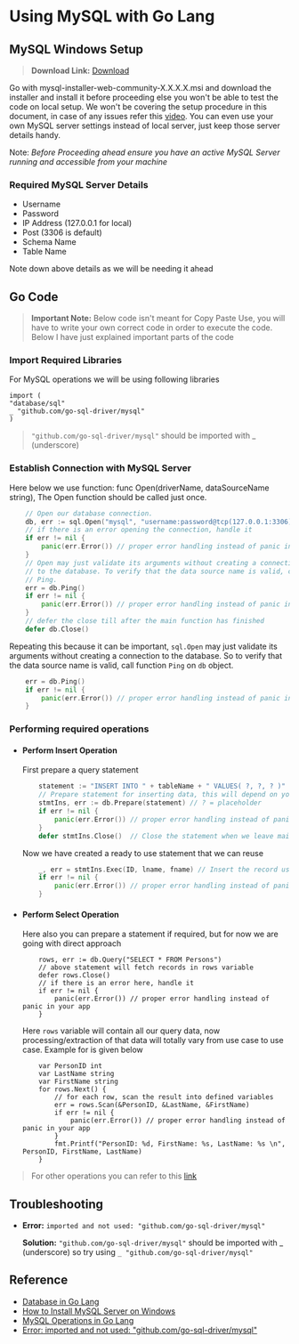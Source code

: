 # Using MySQL with Go Lang

## MySQL Windows Setup

> **Download Link:** [Download](https://dev.mysql.com/downloads/installer/)

Go with mysql-installer-web-community-X.X.X.X.msi and download the installer and install it before proceeding else you won't be able to test the code on local setup. We won't be covering the setup procedure in this document, in case of any issues refer this [video](https://www.youtube.com/watch?v=UgHRay7gN1g). You can even use your own MySQL server settings instead of local server, just keep those server details handy.

Note: *Before Proceeding ahead ensure you have an active MySQL Server running and accessible from your machine*

### Required MySQL Server Details

- Username
- Password
- IP Address (127.0.0.1 for local)
- Post (3306 is default)
- Schema Name
- Table Name

Note down above details as we will be needing it ahead

## Go Code

> **Important Note:** Below code isn't meant for Copy Paste Use, you will have to write your own correct code in order to execute the code. Below I have just explained important parts of the code

### Import Required Libraries

For MySQL operations we will be using following libraries

```golang
import (
"database/sql"
_ "github.com/go-sql-driver/mysql"
)
```

> `"github.com/go-sql-driver/mysql"` should be imported with _ (underscore)

### Establish Connection with MySQL Server

Here below we use function: func Open(driverName, dataSourceName string), The Open function should be called just once.

```go
    // Open our database connection.
    db, err := sql.Open("mysql", "username:password@tcp(127.0.0.1:3306)/testschema")
    // if there is an error opening the connection, handle it
    if err != nil {
        panic(err.Error()) // proper error handling instead of panic in your app
    }
    // Open may just validate its arguments without creating a connection
    // to the database. To verify that the data source name is valid, call
    // Ping.
    err = db.Ping()
    if err != nil {
        panic(err.Error()) // proper error handling instead of panic in your app
    }
    // defer the close till after the main function has finished
    defer db.Close()

```

Repeating this because it can be important, `sql.Open` may just validate its arguments without creating a connection to the database. So to verify that the data source name is valid, call function `Ping` on `db` object.

```go
    err = db.Ping()
    if err != nil {
        panic(err.Error()) // proper error handling instead of panic in your app
    }
```

### Performing required operations

- #### Perform Insert Operation

    First prepare a query statement

    ```go
        statement := "INSERT INTO " + tableName + " VALUES( ?, ?, ? )"
        // Prepare statement for inserting data, this will depend on your table
        stmtIns, err := db.Prepare(statement) // ? = placeholder
        if err != nil {
            panic(err.Error()) // proper error handling instead of panic in your app
        }
        defer stmtIns.Close()  // Close the statement when we leave main() / the program terminates
    ```

    Now we have created a ready to use statement that we can reuse

    ```go
        _, err = stmtIns.Exec(ID, lname, fname) // Insert the record using statement
        if err != nil {
            panic(err.Error()) // proper error handling instead of panic in your app
        }
    ```

- #### Perform Select Operation

    Here also you can prepare a statement if required, but for now we are going with direct approach

    ```golang
        rows, err := db.Query("SELECT * FROM Persons")
        // above statement will fetch records in rows variable
        defer rows.Close()
        // if there is an error here, handle it
        if err != nil {
            panic(err.Error()) // proper error handling instead of panic in your app
        }
    ```

    Here `rows` variable will contain all our query data, now processing/extraction of that data will totally vary from use case to use case. Example for is given below

    ```golang
        var PersonID int
        var LastName string
        var FirstName string
        for rows.Next() {
            // for each row, scan the result into defined variables
            err = rows.Scan(&PersonID, &LastName, &FirstName)
            if err != nil {
                panic(err.Error()) // proper error handling instead of panic in your app
            }
            fmt.Printf("PersonID: %d, FirstName: %s, LastName: %s \n", PersonID, FirstName, LastName)
        }
    ```

> For other operations you can refer to this [link](https://godoc.org/github.com/go-sql-driver/mysql)

## Troubleshooting

- **Error:** `imported and not used: "github.com/go-sql-driver/mysql"`

    **Solution:** `"github.com/go-sql-driver/mysql"` should be imported with _ (underscore) so try using `_ "github.com/go-sql-driver/mysql"`

## Reference

- [Database in Go Lang](https://golang.org/pkg/database/sql/)
- [How to Install MySQL Server on Windows](https://www.youtube.com/watch?v=UgHRay7gN1g)
- [MySQL Operations in Go Lang](https://godoc.org/github.com/go-sql-driver/mysql)
- [Error: imported and not used: "github.com/go-sql-driver/mysql"](https://stackoverflow.com/questions/36256230/connection-fails-with-mysql-using-golang)
